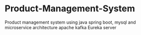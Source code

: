 # Product-Management-System
Product management system using java spring boot, mysql and microservice architecture
apache kafka
Eureka server